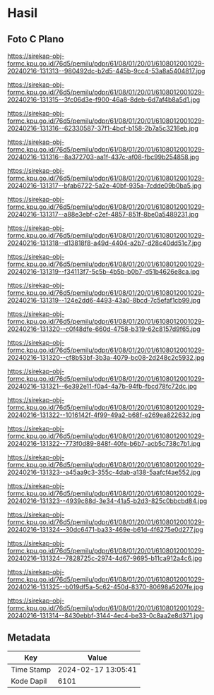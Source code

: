 # Hasil

## Foto C Plano

https://sirekap-obj-formc.kpu.go.id/76d5/pemilu/pdpr/61/08/01/20/01/6108012001029-20240216-131313--980492dc-b2d5-445b-9cc4-53a8a5404817.jpg

https://sirekap-obj-formc.kpu.go.id/76d5/pemilu/pdpr/61/08/01/20/01/6108012001029-20240216-131315--3fc06d3e-f900-46a8-8deb-6d7af4b8a5d1.jpg

https://sirekap-obj-formc.kpu.go.id/76d5/pemilu/pdpr/61/08/01/20/01/6108012001029-20240216-131316--62330587-37f1-4bcf-b158-2b7a5c3216eb.jpg

https://sirekap-obj-formc.kpu.go.id/76d5/pemilu/pdpr/61/08/01/20/01/6108012001029-20240216-131316--8a372703-aa1f-437c-af08-fbc99b254858.jpg

https://sirekap-obj-formc.kpu.go.id/76d5/pemilu/pdpr/61/08/01/20/01/6108012001029-20240216-131317--bfab6722-5a2e-40bf-935a-7cdde09b0ba5.jpg

https://sirekap-obj-formc.kpu.go.id/76d5/pemilu/pdpr/61/08/01/20/01/6108012001029-20240216-131317--a88e3ebf-c2ef-4857-851f-8be0a5489231.jpg

https://sirekap-obj-formc.kpu.go.id/76d5/pemilu/pdpr/61/08/01/20/01/6108012001029-20240216-131318--d13818f8-a49d-4404-a2b7-d28c40dd51c7.jpg

https://sirekap-obj-formc.kpu.go.id/76d5/pemilu/pdpr/61/08/01/20/01/6108012001029-20240216-131319--f34113f7-5c5b-4b5b-b0b7-d51b4626e8ca.jpg

https://sirekap-obj-formc.kpu.go.id/76d5/pemilu/pdpr/61/08/01/20/01/6108012001029-20240216-131319--124e2dd6-4493-43a0-8bcd-7c5efaf1cb99.jpg

https://sirekap-obj-formc.kpu.go.id/76d5/pemilu/pdpr/61/08/01/20/01/6108012001029-20240216-131320--c0f48dfe-660d-4758-b319-62c8157d9f65.jpg

https://sirekap-obj-formc.kpu.go.id/76d5/pemilu/pdpr/61/08/01/20/01/6108012001029-20240216-131320--cf8b53bf-3b3a-4079-bc08-2d248c2c5932.jpg

https://sirekap-obj-formc.kpu.go.id/76d5/pemilu/pdpr/61/08/01/20/01/6108012001029-20240216-131321--6e392e11-f0a4-4a7b-94fb-fbcd78fc72dc.jpg

https://sirekap-obj-formc.kpu.go.id/76d5/pemilu/pdpr/61/08/01/20/01/6108012001029-20240216-131322--1016142f-4f99-49a2-b68f-e269ea822632.jpg

https://sirekap-obj-formc.kpu.go.id/76d5/pemilu/pdpr/61/08/01/20/01/6108012001029-20240216-131322--773f0d89-848f-40fe-b6b7-acb5c738c7b1.jpg

https://sirekap-obj-formc.kpu.go.id/76d5/pemilu/pdpr/61/08/01/20/01/6108012001029-20240216-131323--a45aa9c3-355c-4dab-a138-5aafcf4ae552.jpg

https://sirekap-obj-formc.kpu.go.id/76d5/pemilu/pdpr/61/08/01/20/01/6108012001029-20240216-131323--4939c88d-3e34-41a5-b2d3-825c0bbcbd84.jpg

https://sirekap-obj-formc.kpu.go.id/76d5/pemilu/pdpr/61/08/01/20/01/6108012001029-20240216-131324--30dc6471-ba33-469e-b61d-4f6275e0d277.jpg

https://sirekap-obj-formc.kpu.go.id/76d5/pemilu/pdpr/61/08/01/20/01/6108012001029-20240216-131324--7828725c-2974-4d67-9695-b11ca912a4c6.jpg

https://sirekap-obj-formc.kpu.go.id/76d5/pemilu/pdpr/61/08/01/20/01/6108012001029-20240216-131325--b019df5a-5c62-450d-8370-80698a5207fe.jpg

https://sirekap-obj-formc.kpu.go.id/76d5/pemilu/pdpr/61/08/01/20/01/6108012001029-20240216-131314--8430ebbf-3144-4ec4-be33-0c8aa2e8d371.jpg


## Metadata

| Key        | Value               |
| ---------- | ------------------- |
| Time Stamp | 2024-02-17 13:05:41 |
| Kode Dapil | 6101                |



